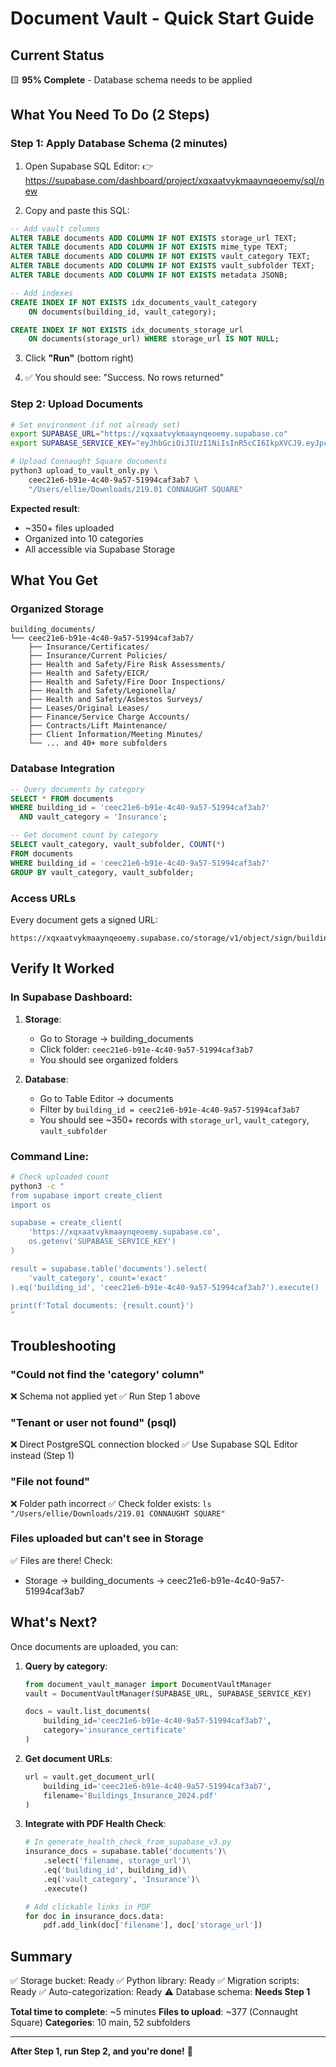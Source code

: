 # Document Vault - Quick Start Guide

## Current Status

🟨 **95% Complete** - Database schema needs to be applied

## What You Need To Do (2 Steps)

### Step 1: Apply Database Schema (2 minutes)

1. Open Supabase SQL Editor:
   👉 https://supabase.com/dashboard/project/xqxaatvykmaaynqeoemy/sql/new

2. Copy and paste this SQL:

```sql
-- Add vault columns
ALTER TABLE documents ADD COLUMN IF NOT EXISTS storage_url TEXT;
ALTER TABLE documents ADD COLUMN IF NOT EXISTS mime_type TEXT;
ALTER TABLE documents ADD COLUMN IF NOT EXISTS vault_category TEXT;
ALTER TABLE documents ADD COLUMN IF NOT EXISTS vault_subfolder TEXT;
ALTER TABLE documents ADD COLUMN IF NOT EXISTS metadata JSONB;

-- Add indexes
CREATE INDEX IF NOT EXISTS idx_documents_vault_category
    ON documents(building_id, vault_category);

CREATE INDEX IF NOT EXISTS idx_documents_storage_url
    ON documents(storage_url) WHERE storage_url IS NOT NULL;
```

3. Click **"Run"** (bottom right)

4. ✅ You should see: "Success. No rows returned"

### Step 2: Upload Documents

```bash
# Set environment (if not already set)
export SUPABASE_URL="https://xqxaatvykmaaynqeoemy.supabase.co"
export SUPABASE_SERVICE_KEY="eyJhbGciOiJIUzI1NiIsInR5cCI6IkpXVCJ9.eyJpc3MiOiJzdXBhYmFzZSIsInJlZiI6InhxeGFhdHZ5a21hYXlucWVvZW15Iiwicm9sZSI6InNlcnZpY2Vfcm9sZSIsImlhdCI6MTc1MTE5Mzk5NCwiZXhwIjoyMDY2NzY5OTk0fQ.4Qza6DOdmF8s6jFMIkMwKgaU_DkIUspap8bOVldwMmk"

# Upload Connaught Square documents
python3 upload_to_vault_only.py \
    ceec21e6-b91e-4c40-9a57-51994caf3ab7 \
    "/Users/ellie/Downloads/219.01 CONNAUGHT SQUARE"
```

**Expected result**:
- ~350+ files uploaded
- Organized into 10 categories
- All accessible via Supabase Storage

## What You Get

### Organized Storage
```
building_documents/
└── ceec21e6-b91e-4c40-9a57-51994caf3ab7/
    ├── Insurance/Certificates/
    ├── Insurance/Current Policies/
    ├── Health and Safety/Fire Risk Assessments/
    ├── Health and Safety/EICR/
    ├── Health and Safety/Fire Door Inspections/
    ├── Health and Safety/Legionella/
    ├── Health and Safety/Asbestos Surveys/
    ├── Leases/Original Leases/
    ├── Finance/Service Charge Accounts/
    ├── Contracts/Lift Maintenance/
    ├── Client Information/Meeting Minutes/
    └── ... and 40+ more subfolders
```

### Database Integration
```sql
-- Query documents by category
SELECT * FROM documents
WHERE building_id = 'ceec21e6-b91e-4c40-9a57-51994caf3ab7'
  AND vault_category = 'Insurance';

-- Get document count by category
SELECT vault_category, vault_subfolder, COUNT(*)
FROM documents
WHERE building_id = 'ceec21e6-b91e-4c40-9a57-51994caf3ab7'
GROUP BY vault_category, vault_subfolder;
```

### Access URLs
Every document gets a signed URL:
```
https://xqxaatvykmaaynqeoemy.supabase.co/storage/v1/object/sign/building_documents/...
```

## Verify It Worked

### In Supabase Dashboard:

1. **Storage**:
   - Go to Storage → building_documents
   - Click folder: `ceec21e6-b91e-4c40-9a57-51994caf3ab7`
   - You should see organized folders

2. **Database**:
   - Go to Table Editor → documents
   - Filter by `building_id = ceec21e6-b91e-4c40-9a57-51994caf3ab7`
   - You should see ~350+ records with `storage_url`, `vault_category`, `vault_subfolder`

### Command Line:

```bash
# Check uploaded count
python3 -c "
from supabase import create_client
import os

supabase = create_client(
    'https://xqxaatvykmaaynqeoemy.supabase.co',
    os.getenv('SUPABASE_SERVICE_KEY')
)

result = supabase.table('documents').select(
    'vault_category', count='exact'
).eq('building_id', 'ceec21e6-b91e-4c40-9a57-51994caf3ab7').execute()

print(f'Total documents: {result.count}')
"
```

## Troubleshooting

### "Could not find the 'category' column"
❌ Schema not applied yet
✅ Run Step 1 above

### "Tenant or user not found" (psql)
❌ Direct PostgreSQL connection blocked
✅ Use Supabase SQL Editor instead (Step 1)

### "File not found"
❌ Folder path incorrect
✅ Check folder exists: `ls "/Users/ellie/Downloads/219.01 CONNAUGHT SQUARE"`

### Files uploaded but can't see in Storage
✅ Files are there! Check:
   - Storage → building_documents → ceec21e6-b91e-4c40-9a57-51994caf3ab7

## What's Next?

Once documents are uploaded, you can:

1. **Query by category**:
   ```python
   from document_vault_manager import DocumentVaultManager
   vault = DocumentVaultManager(SUPABASE_URL, SUPABASE_SERVICE_KEY)

   docs = vault.list_documents(
       building_id='ceec21e6-b91e-4c40-9a57-51994caf3ab7',
       category='insurance_certificate'
   )
   ```

2. **Get document URLs**:
   ```python
   url = vault.get_document_url(
       building_id='ceec21e6-b91e-4c40-9a57-51994caf3ab7',
       filename='Buildings_Insurance_2024.pdf'
   )
   ```

3. **Integrate with PDF Health Check**:
   ```python
   # In generate_health_check_from_supabase_v3.py
   insurance_docs = supabase.table('documents')\
       .select('filename, storage_url')\
       .eq('building_id', building_id)\
       .eq('vault_category', 'Insurance')\
       .execute()

   # Add clickable links in PDF
   for doc in insurance_docs.data:
       pdf.add_link(doc['filename'], doc['storage_url'])
   ```

## Summary

✅ Storage bucket: Ready
✅ Python library: Ready
✅ Migration scripts: Ready
✅ Auto-categorization: Ready
⚠️  Database schema: **Needs Step 1**

**Total time to complete**: ~5 minutes
**Files to upload**: ~377 (Connaught Square)
**Categories**: 10 main, 52 subfolders

---

**After Step 1, run Step 2, and you're done!** 🎉
